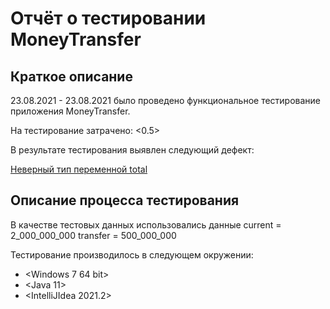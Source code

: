 # Отчёт о тестировании MoneyTransfer

## Краткое описание

23.08.2021 - 23.08.2021 было проведено функциональное тестирование приложения MoneyTransfer.

На тестирование затрачено: <0.5>

В результате тестирования выявлен следующий дефект:

[Неверный тип переменной total](https://github.com/atrubnikova/MoneyTransfer/issues/1)


## Описание процесса тестирования

В качестве тестовых данных использовались данные 
current = 2_000_000_000
transfer = 500_000_000

Тестирование производилось в следующем окружении:
* <Windows 7 64 bit>
* <Java 11>
* <IntelliJIdea 2021.2>
